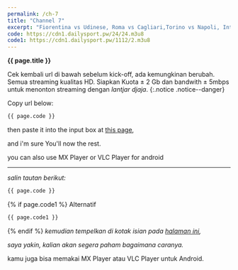 ```yaml
---
permalink: /ch-7
title: "Channel 7"
excerpt: "Fiorentina vs Udinese, Roma vs Cagliari,Torino vs Napoli, Internazionale vs Juventus"
code: https://cdn1.dailysport.pw/24/24.m3u8
code1: https://cdn1.dailysport.pw/1112/2.m3u8
---
```

**{{ page.title }}**

Cek kembali url di bawah sebelum kick-off, ada kemungkinan berubah. Semua streaming kualitas HD. Siapkan Kuota ± 2 Gb dan bandwith ± 5mbps untuk menonton streaming dengan _lantjar djaja_.
{:.notice .notice--danger}

Copy url below:

```html
{{ page.code }}
```

then paste it into the input box at [this page](https://mi.knoacc.org/online-m3u8-player),

and i'm sure You'll now the rest.

you can also use MX Player or VLC Player for android

----

_salin tautan berikut:_

```html
{{ page.code }}
```
{% if page.code1 %}
Alternatif
```html
{{ page.code1 }}
```
{% endif %}
_kemudian tempelkan di kotak isian pada [halaman ini](https://mi.knoacc.org/online-m3u8-player),_

_saya yakin, kalian akan segera paham bagaimana caranya._

kamu juga bisa memakai MX Player atau VLC Player untuk Android.

